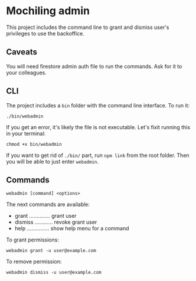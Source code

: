 # Mochiling admin

This project includes the command line to grant and dismiss user's privileges to use the backoffice.


## Caveats

You will need firestore admin auth file to run the commands. Ask for it to your colleagues.


## CLI

The project includes a `bin` folder with the command line interface. To run it:

```
./bin/webadmin
```

If you get an error, it's likely the file is not executable. Let's fixit running this in your
terminal:

```
chmod +x bin/webadmin
```

If you want to get rid of `./bin/` part, run `npm link` from the root folder. Then you will be able
to just enter `webadmin`.

## Commands

```
webadmin [command] <options>
```

The next commands are available:
- grant .............. grant user
- dismiss ............ revoke grant user
- help ............... show help menu for a command

To grant permissions:

```
webadmin grant -u user@example.com
```

To remove permission:

```
webadmin dismiss -u user@example.com
```